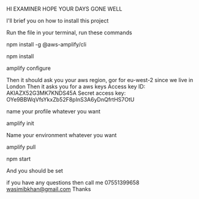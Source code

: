 HI EXAMINER HOPE YOUR DAYS GONE WELL

I'll brief you on how to install this project 

Run the file in your terminal, run these commands 

npm install -g @aws-amplify/cli

npm install

amplify configure

Then it should ask you your aws region, gor for eu-west-2 since we live in London
Then it asks you for a aws keys
Access key ID: AKIAZX52G3MK7KNDS45A
Secret access key: OYe9BBWqVfsYkxZb52F8pInS3A6yDnQfrtHS7OtU

name your profile whatever you want 

amplify init

Name your environment whatever you want

amplify pull

npm start

And you should be set

if you have any questions then call me 07551399658
wasimibkhan@gmail.com
Thanks 